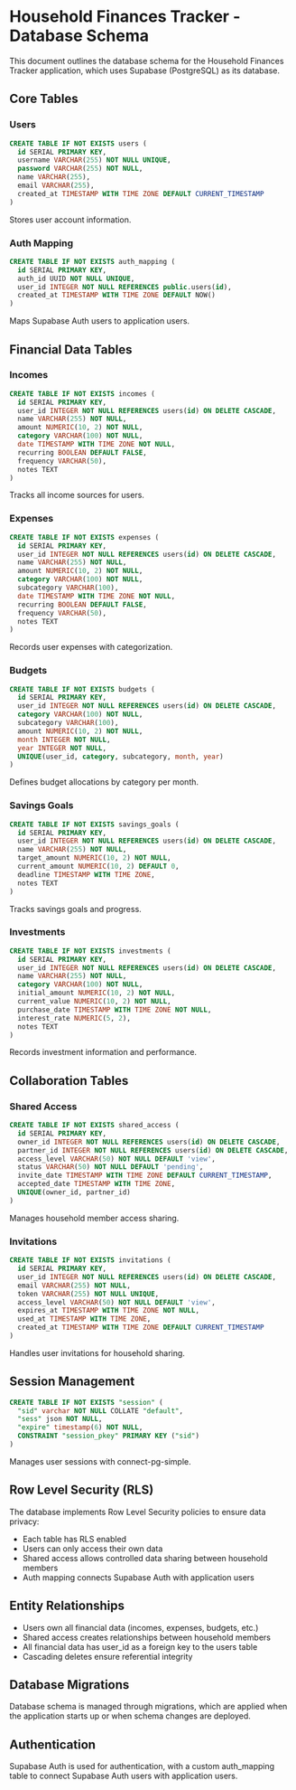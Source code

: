 # Household Finances Tracker - Database Schema

This document outlines the database schema for the Household Finances Tracker application, which uses Supabase (PostgreSQL) as its database.

## Core Tables

### Users
```sql
CREATE TABLE IF NOT EXISTS users (
  id SERIAL PRIMARY KEY,
  username VARCHAR(255) NOT NULL UNIQUE,
  password VARCHAR(255) NOT NULL,
  name VARCHAR(255),
  email VARCHAR(255),
  created_at TIMESTAMP WITH TIME ZONE DEFAULT CURRENT_TIMESTAMP
)
```
Stores user account information.

### Auth Mapping
```sql
CREATE TABLE IF NOT EXISTS auth_mapping (
  id SERIAL PRIMARY KEY,
  auth_id UUID NOT NULL UNIQUE,
  user_id INTEGER NOT NULL REFERENCES public.users(id),
  created_at TIMESTAMP WITH TIME ZONE DEFAULT NOW()
)
```
Maps Supabase Auth users to application users.

## Financial Data Tables

### Incomes
```sql
CREATE TABLE IF NOT EXISTS incomes (
  id SERIAL PRIMARY KEY,
  user_id INTEGER NOT NULL REFERENCES users(id) ON DELETE CASCADE,
  name VARCHAR(255) NOT NULL,
  amount NUMERIC(10, 2) NOT NULL,
  category VARCHAR(100) NOT NULL,
  date TIMESTAMP WITH TIME ZONE NOT NULL,
  recurring BOOLEAN DEFAULT FALSE,
  frequency VARCHAR(50),
  notes TEXT
)
```
Tracks all income sources for users.

### Expenses
```sql
CREATE TABLE IF NOT EXISTS expenses (
  id SERIAL PRIMARY KEY,
  user_id INTEGER NOT NULL REFERENCES users(id) ON DELETE CASCADE,
  name VARCHAR(255) NOT NULL,
  amount NUMERIC(10, 2) NOT NULL,
  category VARCHAR(100) NOT NULL,
  subcategory VARCHAR(100),
  date TIMESTAMP WITH TIME ZONE NOT NULL,
  recurring BOOLEAN DEFAULT FALSE,
  frequency VARCHAR(50),
  notes TEXT
)
```
Records user expenses with categorization.

### Budgets
```sql
CREATE TABLE IF NOT EXISTS budgets (
  id SERIAL PRIMARY KEY,
  user_id INTEGER NOT NULL REFERENCES users(id) ON DELETE CASCADE,
  category VARCHAR(100) NOT NULL,
  subcategory VARCHAR(100),
  amount NUMERIC(10, 2) NOT NULL,
  month INTEGER NOT NULL,
  year INTEGER NOT NULL,
  UNIQUE(user_id, category, subcategory, month, year)
)
```
Defines budget allocations by category per month.

### Savings Goals
```sql
CREATE TABLE IF NOT EXISTS savings_goals (
  id SERIAL PRIMARY KEY,
  user_id INTEGER NOT NULL REFERENCES users(id) ON DELETE CASCADE,
  name VARCHAR(255) NOT NULL,
  target_amount NUMERIC(10, 2) NOT NULL,
  current_amount NUMERIC(10, 2) DEFAULT 0,
  deadline TIMESTAMP WITH TIME ZONE,
  notes TEXT
)
```
Tracks savings goals and progress.

### Investments
```sql
CREATE TABLE IF NOT EXISTS investments (
  id SERIAL PRIMARY KEY,
  user_id INTEGER NOT NULL REFERENCES users(id) ON DELETE CASCADE,
  name VARCHAR(255) NOT NULL,
  category VARCHAR(100) NOT NULL,
  initial_amount NUMERIC(10, 2) NOT NULL,
  current_value NUMERIC(10, 2) NOT NULL,
  purchase_date TIMESTAMP WITH TIME ZONE NOT NULL,
  interest_rate NUMERIC(5, 2),
  notes TEXT
)
```
Records investment information and performance.

## Collaboration Tables

### Shared Access
```sql
CREATE TABLE IF NOT EXISTS shared_access (
  id SERIAL PRIMARY KEY,
  owner_id INTEGER NOT NULL REFERENCES users(id) ON DELETE CASCADE,
  partner_id INTEGER NOT NULL REFERENCES users(id) ON DELETE CASCADE,
  access_level VARCHAR(50) NOT NULL DEFAULT 'view',
  status VARCHAR(50) NOT NULL DEFAULT 'pending',
  invite_date TIMESTAMP WITH TIME ZONE DEFAULT CURRENT_TIMESTAMP,
  accepted_date TIMESTAMP WITH TIME ZONE,
  UNIQUE(owner_id, partner_id)
)
```
Manages household member access sharing.

### Invitations
```sql
CREATE TABLE IF NOT EXISTS invitations (
  id SERIAL PRIMARY KEY,
  user_id INTEGER NOT NULL REFERENCES users(id) ON DELETE CASCADE,
  email VARCHAR(255) NOT NULL,
  token VARCHAR(255) NOT NULL UNIQUE,
  access_level VARCHAR(50) NOT NULL DEFAULT 'view',
  expires_at TIMESTAMP WITH TIME ZONE NOT NULL,
  used_at TIMESTAMP WITH TIME ZONE,
  created_at TIMESTAMP WITH TIME ZONE DEFAULT CURRENT_TIMESTAMP
)
```
Handles user invitations for household sharing.

## Session Management

```sql
CREATE TABLE IF NOT EXISTS "session" (
  "sid" varchar NOT NULL COLLATE "default",
  "sess" json NOT NULL,
  "expire" timestamp(6) NOT NULL,
  CONSTRAINT "session_pkey" PRIMARY KEY ("sid")
)
```
Manages user sessions with connect-pg-simple.

## Row Level Security (RLS)

The database implements Row Level Security policies to ensure data privacy:

- Each table has RLS enabled
- Users can only access their own data
- Shared access allows controlled data sharing between household members
- Auth mapping connects Supabase Auth with application users

## Entity Relationships

- Users own all financial data (incomes, expenses, budgets, etc.)
- Shared access creates relationships between household members
- All financial data has user_id as a foreign key to the users table
- Cascading deletes ensure referential integrity

## Database Migrations

Database schema is managed through migrations, which are applied when the application starts up or when schema changes are deployed.

## Authentication

Supabase Auth is used for authentication, with a custom auth_mapping table to connect Supabase Auth users with application users.
